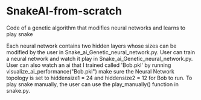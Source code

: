 # SnakeAI-from-scratch

Code of a genetic algorithm that modifies neural networks and learns to play snake

Each neural network contains two hidden layers whose sizes can be modified by the user
in Snake_ai_Genetic_neural_network.py. User can train a neural network and watch it play in
Snake_ai_Genetic_neural_network.py. User can also watch an ai that I trained called 'Bob.pkl' 
by running visualize_ai_performance("Bob.pkl") make sure the Neural Network topology is set to
hiddensize1 = 24 and hiddensize2 = 12 for Bob to run. To play snake manually, the user can use 
the play_manually() function in snake.py.
